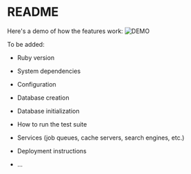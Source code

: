 # README

Here's a demo of how the features work:
![DEMO](../master/app/assets/images/licecap_sunrise.gif)

To be added:

* Ruby version

* System dependencies

* Configuration

* Database creation

* Database initialization

* How to run the test suite

* Services (job queues, cache servers, search engines, etc.)

* Deployment instructions

* ...

